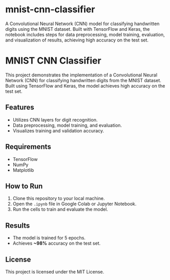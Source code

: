 # mnist-cnn-classifier
A Convolutional Neural Network (CNN) model for classifying handwritten digits using the MNIST dataset. Built with TensorFlow and Keras, the notebook includes steps for data preprocessing, model training, evaluation, and visualization of results, achieving high accuracy on the test set.

# MNIST CNN Classifier

This project demonstrates the implementation of a Convolutional Neural Network (CNN) for classifying handwritten digits from the MNIST dataset. Built using TensorFlow and Keras, the model achieves high accuracy on the test set.

## Features
- Utilizes CNN layers for digit recognition.
- Data preprocessing, model training, and evaluation.
- Visualizes training and validation accuracy.

## Requirements
- TensorFlow
- NumPy
- Matplotlib

## How to Run
1. Clone this repository to your local machine.
2. Open the `.ipynb` file in Google Colab or Jupyter Notebook.
3. Run the cells to train and evaluate the model.

## Results
- The model is trained for 5 epochs.
- Achieves **~98%** accuracy on the test set.

## License
This project is licensed under the MIT License.
